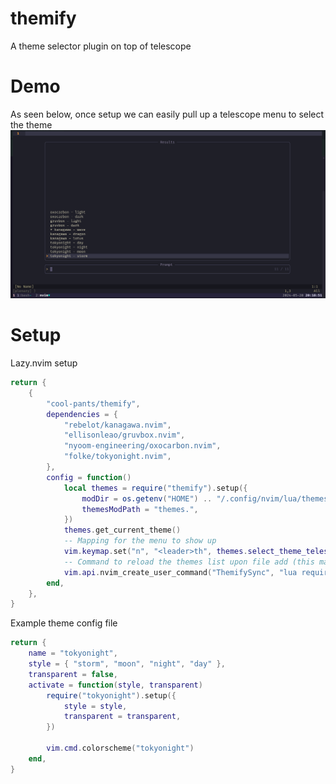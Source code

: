 # themify
A theme selector plugin on top of telescope

# Demo
As seen below, once setup we can easily pull up a telescope menu to select the theme
![demo](images/selection_menu.png)

# Setup
Lazy.nvim setup
```lua themes.lua
return {
	{
		"cool-pants/themify",
		dependencies = {
			"rebelot/kanagawa.nvim",
			"ellisonleao/gruvbox.nvim",
			"nyoom-engineering/oxocarbon.nvim",
			"folke/tokyonight.nvim",
		},
		config = function()
			local themes = require("themify").setup({
				modDir = os.getenv("HOME") .. "/.config/nvim/lua/themes/",
				themesModPath = "themes.",
			})
			themes.get_current_theme()
            -- Mapping for the menu to show up
			vim.keymap.set("n", "<leader>th", themes.select_theme_telescope, {})
            -- Command to reload the themes list upon file add (this may not work in case of Lazy loading themes)
			vim.api.nvim_create_user_command("ThemifySync", "lua require('themify').reload_config()", { bang = true })
		end,
	},
}
```

Example theme config file
```lua .config/nvim/lua/themes/tokyonight.lua
return {
	name = "tokyonight",
	style = { "storm", "moon", "night", "day" },
	transparent = false,
	activate = function(style, transparent)
		require("tokyonight").setup({
			style = style,
			transparent = transparent,
		})

		vim.cmd.colorscheme("tokyonight")
	end,
}
```
